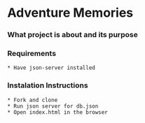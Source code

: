 # Adventure Memories

### What project is about and its purpose

### Requirements
    * Have json-server installed

### Instalation Instructions
    * Fork and clone
    * Run json server for db.json
    * Open index.html in the browser




